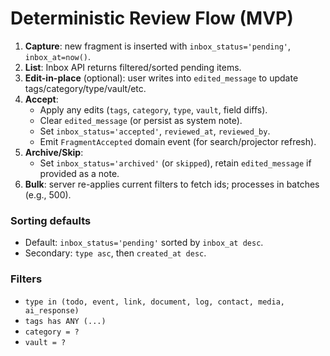 # Deterministic Review Flow (MVP)

1. **Capture**: new fragment is inserted with `inbox_status='pending'`, `inbox_at=now()`.
2. **List**: Inbox API returns filtered/sorted pending items.
3. **Edit-in-place** (optional): user writes into `edited_message` to update tags/category/type/vault/etc.
4. **Accept**:
   - Apply any edits (`tags`, `category`, `type`, `vault`, field diffs).
   - Clear `edited_message` (or persist as system note).
   - Set `inbox_status='accepted'`, `reviewed_at`, `reviewed_by`.
   - Emit `FragmentAccepted` domain event (for search/projector refresh).
5. **Archive/Skip**:
   - Set `inbox_status='archived'` (or `skipped`), retain `edited_message` if provided as a note.
6. **Bulk**: server re-applies current filters to fetch ids; processes in batches (e.g., 500).

### Sorting defaults
- Default: `inbox_status='pending'` sorted by `inbox_at desc`.
- Secondary: `type asc`, then `created_at desc`.

### Filters
- `type in (todo, event, link, document, log, contact, media, ai_response)`
- `tags has ANY (...)`
- `category = ?`  
- `vault = ?`
